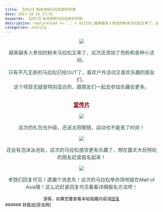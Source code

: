 ```yaml
---
title: 【2017】粉末亮粉马拉松即将开跑
date: 2017-10-16 17:55
keywords: 【2017】粉末亮粉马拉松即将开跑
description: replyreload += ',' + 932335;越来越多人参加的粉末马拉松又来了，这次还添加了亮粉和各种小活动。只有平凡无奇的马拉松已经OUT了，喜欢户外活动又喜欢乐趣的朋友们，这个项目无疑是特别适合的，跟朋友们一起去参加乐趣会更多。宣传片$('flv_T3P').innerHTML=(mobileplayer() ? "<iframe height='375' width='500' src='http://www.youtube.com/embed/_AdrWRd-oOs' frameborder=0 allowfullscreen></iframe>" : AC_FL_RunContent('width', '500', 'height', '375', 'allowNetworking', 'internal', 'allowScriptAccess', 'never', 'src', 'http://www.youtube.com/v/_AdrWRd-oOs&hl=zh_CN&fs=1', 'quality', 'high', 'bgcolor', '#ffffff', 'wmode', 'transparent', 'allowfullscreen', 'true'));这次的礼包也升级，还送太阳眼镜，运动也不能丢了时尚！还会有泡沫泳池处，这次的马拉松感觉更有乐趣了，想在露天大玩特玩的朋友赶紧报名起来！老铁们回复可见！透漏个消息先！这次的马拉松举办场地就在Mall of Asia哦！这么近赶紧回复可见看看详细报名方法吧！游客，如果您要查看本帖隐藏内容请回复
categories: sharing
---
```

<td class="t_f" id="postmessage_932335">

<script type="5a436308e223b9c8c61083cd-text/javascript">replyreload += ',' + 932335;</script><div align="center">

<img aid="649420" data-cf-modified-5a436308e223b9c8c61083cd-="" file="data/attachment/forum/201710/16/172719bb9bbbi1sa5sgbgc.jpg.thumb.jpg" id="aimg_649420" inpost="1" onclick="" onmouseover="" src="http://www.flw.ph/data/attachment/forum/201710/16/172719bb9bbbi1sa5sgbgc.jpg" style="cursor:pointer" zoomfile="data/attachment/forum/201710/16/172719bb9bbbi1sa5sgbgc.jpg"/>


</div><br/>
<div align="center"><font size="3"><font color="#2f4f4f">越来越多人参加的粉末马拉松又来了，这次还添加了亮粉和各种小活动。</font></font></div><br/>
<div align="center"><font size="3"><font color="#2f4f4f">只有平凡无奇的马拉松已经OUT了，喜欢户外活动又喜欢乐趣的朋友们，<br/>
这个项目无疑是特别适合的，跟朋友们一起去参加乐趣会更多。</font></font></div><br/>
<div align="center"><br/>
<img alt="" border="0" class="zoom" data-cf-modified-5a436308e223b9c8c61083cd-="" file="static/image/hrline/4.gif" id="aimg_S4896" lazyloadthumb="1" onclick="" onmouseover="" src="http://www.flw.ph/static/image/hrline/4.gif"/><br/>
<font size="4"><font color="#8b0000"><u><strong>宣传片</strong></u></font></font></div><div align="center"><span id="flv_T3P"></span><script reload="1" type="5a436308e223b9c8c61083cd-text/javascript">$('flv_T3P').innerHTML=(mobileplayer() ? "<iframe height='375' width='500' src='http://www.youtube.com/embed/_AdrWRd-oOs' frameborder=0 allowfullscreen></iframe>" : AC_FL_RunContent('width', '500', 'height', '375', 'allowNetworking', 'internal', 'allowScriptAccess', 'never', 'src', 'http://www.youtube.com/v/_AdrWRd-oOs&hl=zh_CN&fs=1', 'quality', 'high', 'bgcolor', '#ffffff', 'wmode', 'transparent', 'allowfullscreen', 'true'));</script></div><br/>
<div align="center">

<img aid="649422" data-cf-modified-5a436308e223b9c8c61083cd-="" file="data/attachment/forum/201710/16/172721y8f4gu4w4h28554p.jpg.thumb.jpg" id="aimg_649422" inpost="1" onclick="" onmouseover="" src="http://www.flw.ph/data/attachment/forum/201710/16/172721y8f4gu4w4h28554p.jpg" style="cursor:pointer" zoomfile="data/attachment/forum/201710/16/172721y8f4gu4w4h28554p.jpg"/>


</div><br/>
<div align="center"><font size="3"><font color="#2f4f4f">这次的礼包也升级，还送太阳眼镜，运动也不能丢了时尚！</font></font></div><br/>
<div align="center">

<img aid="649424" data-cf-modified-5a436308e223b9c8c61083cd-="" file="data/attachment/forum/201710/16/172726x9yj0f7ihj97aaau.jpg.thumb.jpg" id="aimg_649424" inpost="1" onclick="" onmouseover="" src="http://www.flw.ph/data/attachment/forum/201710/16/172726x9yj0f7ihj97aaau.jpg" style="cursor:pointer" zoomfile="data/attachment/forum/201710/16/172726x9yj0f7ihj97aaau.jpg"/>


</div><br/>
<div align="center"><font size="3"><font color="#2f4f4f">还会有泡沫泳池处，这次的马拉松感觉更有乐趣了，想在露天大玩特玩的朋友赶紧报名起来！</font></font></div><br/>
<div align="center">

<img aid="649423" data-cf-modified-5a436308e223b9c8c61083cd-="" file="data/attachment/forum/201710/16/172724qmwfnbobrshjmxjb.jpg.thumb.jpg" id="aimg_649423" inpost="1" onclick="" onmouseover="" src="http://www.flw.ph/data/attachment/forum/201710/16/172724qmwfnbobrshjmxjb.jpg" style="cursor:pointer" zoomfile="data/attachment/forum/201710/16/172724qmwfnbobrshjmxjb.jpg"/>


</div><br/>
<div align="center"><font size="3"><font color="#2f4f4f">老铁们回复可见！透漏个消息先！这次的马拉松举办场地就在Mall of Asia哦！这么近赶紧回复可见看看详细报名方法吧！</font></font></div><br/>
<div align="center"><div class="locked">游客，如果您要查看本帖隐藏内容请<a data-cf-modified-5a436308e223b9c8c61083cd-="" href="forum.php?mod=post&amp;action=reply&amp;fid=47&amp;tid=272641" onclick="if (!window.__cfRLUnblockHandlers) return false; showWindow('reply', this.href)">回复</a></div></div></td>
###### 转载自[菲龙网]